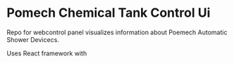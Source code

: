 # Pomech Chemical Tank Control Ui

Repo for webcontrol panel visualizes information about Poemech Automatic Shower Devicecs.

Uses React framework with


